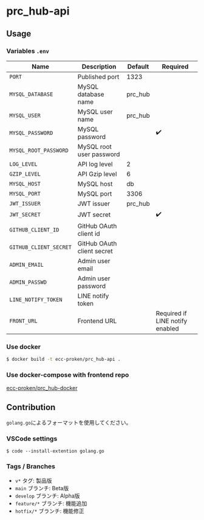 # prc_hub-api

## Usage

### Variables `.env`

| Name                    | Description                 | Default   | Required                        |
| ----------------------- | --------------------------- | --------- | ------------------------------- |
| `PORT`                  | Published port              | 1323      |                                 |
| `MYSQL_DATABASE`        | MySQL database name         | prc_hub   |                                 |
| `MYSQL_USER`            | MySQL user name             | prc_hub   |                                 |
| `MYSQL_PASSWORD`        | MySQL password              |           | :heavy_check_mark:              |
| `MYSQL_ROOT_PASSWORD`   | MySQL root user password    |           |                                 |
| `LOG_LEVEL`             | API log level               | 2         |                                 |
| `GZIP_LEVEL`            | API Gzip level              | 6         |                                 |
| `MYSQL_HOST`            | MySQL host                  | db        |                                 |
| `MYSQL_PORT`            | MySQL port                  | 3306      |                                 |
| `JWT_ISSUER`            | JWT issuer                  | prc_hub   |                                 |
| `JWT_SECRET`            | JWT secret                  |           | :heavy_check_mark:              |
| `GITHUB_CLIENT_ID`      | GitHub OAuth client id      |           |                                 |
| `GITHUB_CLIENT_SECRET`  | GitHub OAuth client secret  |           |                                 |
| `ADMIN_EMAIL`           | Admin user email            |           |                                 |
| `ADMIN_PASSWD`          | Admin user password         |           |                                 |
| `LINE_NOTIFY_TOKEN`     | LINE notify token           |           |                                 |
| `FRONT_URL`             | Frontend URL                |           | Required if LINE notify enabled |

### Use docker

```bash
$ docker build -t ecc-proken/prc_hub-api .
```

### Use docker-compose with frontend repo

[ecc-proken/prc_hub-docker](https://github.com/ecc-proken/prc_hub-docker)

## Contribution

`golang.go`によるフォーマットを使用してください。

### VSCode settings

```console
$ code --install-extention golang.go
```

### Tags / Branches

- `v*` タグ: 製品版
- `main` ブランチ: Beta版
- `develop` ブランチ: Alpha版
- `feature/*` ブランチ: 機能追加
- `hotfix/*` ブランチ: 機能修正